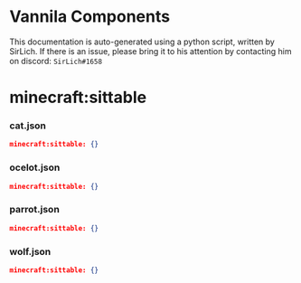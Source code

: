 # Vannila Components
This documentation is auto-generated using a python script, written by SirLich. If there is an issue, please bring it to his attention by contacting him on discord: `SirLich#1658`

# minecraft:sittable
### cat.json
```JSON
minecraft:sittable: {}
```

### ocelot.json
```JSON
minecraft:sittable: {}
```

### parrot.json
```JSON
minecraft:sittable: {}
```

### wolf.json
```JSON
minecraft:sittable: {}
```

